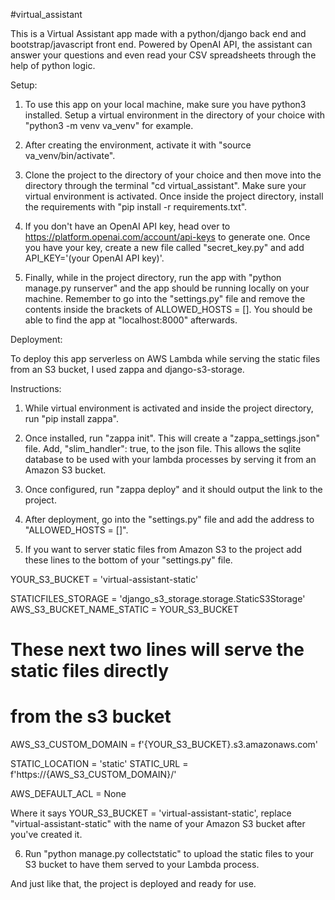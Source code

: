 #virtual_assistant

This is a Virtual Assistant app made with a python/django back end and bootstrap/javascript front end. Powered by OpenAI API, the assistant can answer your questions and even read your CSV spreadsheets through the help of python logic.

Setup:

1. To use this app on your local machine, make sure you have python3 installed. Setup a virtual environment in the directory of your choice with "python3 -m venv va_venv" for example.

2. After creating the environment, activate it with "source va_venv/bin/activate".

3. Clone the project to the directory of your choice and then move into the directory through the terminal "cd virtual_assistant". Make sure your virtual environment is activated. Once inside the project directory, install the requirements with "pip install -r requirements.txt".

4. If you don't have an OpenAI API key, head over to https://platform.openai.com/account/api-keys to generate one. Once you have your key, create a new file called "secret_key.py" and add API_KEY='(your OpenAI API key)'.

5. Finally, while in the project directory, run the app with "python manage.py runserver" and the app should be running locally on your machine. Remember to go into the "settings.py" file and remove the contents inside the brackets of ALLOWED_HOSTS = []. You should be able to find the app at "localhost:8000" afterwards.

Deployment:

To deploy this app serverless on AWS Lambda while serving the static files from an S3 bucket, I used zappa and django-s3-storage.

Instructions:

1. While virtual environment is activated and inside the project directory, run "pip install zappa".

2. Once installed, run "zappa init". This will create a "zappa_settings.json" file. Add, "slim_handler": true, to the json file. This allows the sqlite database to be used with your lambda processes by serving it from an Amazon S3 bucket.

3. Once configured, run "zappa deploy" and it should output the link to the project.

4. After deployment, go into the "settings.py" file and add the address to "ALLOWED_HOSTS = []".

5. If you want to server static files from Amazon S3 to the project add these lines to the bottom of your "settings.py" file.



YOUR_S3_BUCKET = 'virtual-assistant-static'

STATICFILES_STORAGE = 'django_s3_storage.storage.StaticS3Storage'
AWS_S3_BUCKET_NAME_STATIC = YOUR_S3_BUCKET

# These next two lines will serve the static files directly 
# from the s3 bucket
AWS_S3_CUSTOM_DOMAIN = f'{YOUR_S3_BUCKET}.s3.amazonaws.com'

STATIC_LOCATION = 'static'
STATIC_URL = f'https://{AWS_S3_CUSTOM_DOMAIN}/'

AWS_DEFAULT_ACL = None



Where it says YOUR_S3_BUCKET = 'virtual-assistant-static', replace "virtual-assistant-static" with the name of your Amazon S3 bucket after you've created it.

6. Run "python manage.py collectstatic" to upload the static files to your S3 bucket to have them served to your Lambda process.



And just like that, the project is deployed and ready for use.